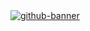 <a href=https://saeedgolzar.ir/>
  <picture>
    <source media="(prefers-color-scheme: dark)" srcset="https://saeedgolzar.ir/images/asset/github-banner-dark.svg">
    <img alt="github-banner" src="https://saeedgolzar.ir/images/asset/github-banner.svg">
  </picture>
</a>
